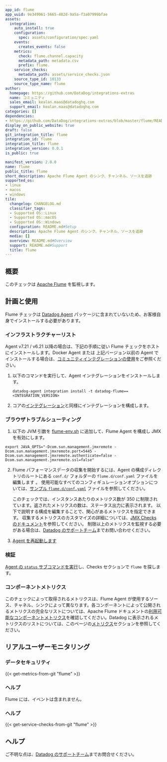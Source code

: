 ```yaml
---
app_id: flume
app_uuid: 9e349061-5665-482d-9a5a-f3a07999bfae
assets:
  integration:
    auto_install: true
    configuration:
      spec: assets/configuration/spec.yaml
    events:
      creates_events: false
    metrics:
      check: flume.channel.capacity
      metadata_path: metadata.csv
      prefix: flume.
    service_checks:
      metadata_path: assets/service_checks.json
    source_type_id: 10133
    source_type_name: flume
author:
  homepage: https://github.com/DataDog/integrations-extras
  name: コミュニティ
  sales_email: kealan.maas@datadoghq.com
  support_email: kealan.maas@datadoghq.com
categories: []
dependencies:
- https://github.com/DataDog/integrations-extras/blob/master/flume/README.md
display_on_public_website: true
draft: false
git_integration_title: flume
integration_id: flume
integration_title: flume
integration_version: 0.0.1
is_public: true

manifest_version: 2.0.0
name: flume
public_title: flume
short_description: Apache Flume Agent のシンク、チャンネル、ソースを追跡
supported_os:
- linux
- macos
- windows
tile:
  changelog: CHANGELOG.md
  classifier_tags:
  - Supported OS::Linux
  - Supported OS::macOS
  - Supported OS::Windows
  configuration: README.md#Setup
  description: Apache Flume Agent のシンク、チャンネル、ソースを追跡
  media: []
  overview: README.md#Overview
  support: README.md#Support
  title: flume
---
```


<!--  SOURCED FROM https://github.com/DataDog/integrations-extras -->


## 概要

このチェックは [Apache Flume][1] を監視します。

## 計画と使用

Flume チェックは [Datadog Agent][2] パッケージに含まれていないため、お客様自身でインストールする必要があります。

### インフラストラクチャーリスト

Agent v7.21 / v6.21 以降の場合は、下記の手順に従い Flume チェックをホストにインストールします。Docker Agent または 上記バージョン以前の Agent でインストールする場合は、[コミュニティインテグレーションの使用][3]をご参照ください。

1. 以下のコマンドを実行して、Agent インテグレーションをインストールします。

   ```shell
   datadog-agent integration install -t datadog-flume==<INTEGRATION_VERSION>
   ```

2. コアの[インテグレーション][4]と同様にインテグレーションを構成します。

### ブラウザトラブルシューティング

1. 以下の JVM 引数を [flume-env.sh][5] に追加して、Flume Agent を構成し JMX を有効にします。

```
export JAVA_OPTS="-Dcom.sun.management.jmxremote -Dcom.sun.management.jmxremote.port=5445 -Dcom.sun.management.jmxremote.authenticate=false -Dcom.sun.management.jmxremote.ssl=false"

```

2. Flume パフォーマンスデータの収集を開始するには、Agent の構成ディレクトリのルートにある `conf.d/` フォルダーの `flume.d/conf.yaml` ファイルを編集します
   。
   使用可能なすべてのコンフィギュレーションオプションについては、[サンプル `flume.d/conf.yaml`][6] ファイルを参照してください。

   このチェックでは、インスタンスあたりのメトリクス数が 350 に制限されています。返されたメトリクスの数は、ステータス出力に表示されます。
   以下で説明する構成を編集することで、関心があるメトリクスを指定できます。
   収集するメトリクスのカスタマイズの詳細については、[JMX Checks のドキュメント][7]を参照してください。
   制限以上のメトリクスを監視する必要がある場合は、[Datadog のサポートチーム][8]までお問い合わせください。

3. [Agent を再起動します][9]

### 検証

[Agent の `status` サブコマンドを実行][10]し、Checks セクションで `flume` を探します。

### コンポーネントメトリクス

このチェックによって取得されるメトリクスは、Flume Agent が使用するソース、チャネル、シンクによって異なります。各コンポーネントによって公開されるメトリクスの完全なリストについては、Apache Flume ドキュメントの[利用可能なコンポーネントメトリクス][9]を確認してください。Datadog に表示されるメトリクスのリストについては、このページの[メトリクス](#metrics)セクションを参照してください。

## リアルユーザーモニタリング

### データセキュリティ
{{< get-metrics-from-git "flume" >}}


### ヘルプ

Flume には、イベントは含まれません。

### ヘルプ
{{< get-service-checks-from-git "flume" >}}


## ヘルプ

ご不明な点は、[Datadog のサポートチーム][8]までお問合せください。


[1]: https://flume.apache.org/
[2]: https://app.datadoghq.com/account/settings/agent/latest
[3]: https://docs.datadoghq.com/ja/agent/guide/use-community-integrations/
[4]: https://docs.datadoghq.com/ja/getting_started/integrations/
[5]: https://flume.apache.org/FlumeUserGuide.html#jmx-reporting
[6]: https://github.com/DataDog/integrations-extras/blob/master/flume/datadog_checks/flume/data/conf.yaml.example
[7]: https://docs.datadoghq.com/ja/integrations/java/
[8]: https://docs.datadoghq.com/ja/help/
[9]: https://docs.datadoghq.com/ja/agent/guide/agent-commands/#start-stop-and-restart-the-agent
[10]: https://docs.datadoghq.com/ja/agent/guide/agent-commands/#agent-status-and-information
[11]: https://github.com/DataDog/integrations-extras/blob/master/flume/metadata.csv
[12]: https://github.com/DataDog/integrations-extras/blob/master/flume/assets/service_checks.json
